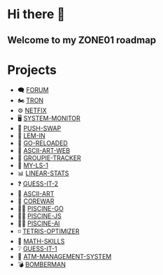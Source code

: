 # Hi there 👋
##  Welcome to my ZONE01 roadmap

#  Projects
+  🗨️ [FORUM](https://github.com/MyZone01/forum)
+  🏍️ [TRON](https://github.com/MyZone01/tron)
+  ⚙️ [NETFIX](https://github.com/MyZone01/netfix)
+  🖥️ [SYSTEM-MONITOR](https://github.com/MyZone01/system-monitor)
+  🔀 [PUSH-SWAP](https://github.com/MyZone01/push-swap)
+  🐜 [LEM-IN](https://github.com/MyZone01/lem-in)
+  📝 [GO-RELOADED](https://github.com/MyZone01/go-reloaded)
+  🎨 [ASCII-ART-WEB](https://github.com/MyZone01/ascii-art-web)
+  🎤 [GROUPIE-TRACKER](https://github.com/MyZone01/groupie-tracker)
+  📂 [MY-LS-1](https://github.com/MyZone01/my-ls-1)
+  📊 [LINEAR-STATS](https://github.com/MyZone01/linear-stats)
+  ❓ [GUESS-IT-2](https://github.com/MyZone01/guess-it-2)
+  🎨 [ASCII-ART](https://github.com/MyZone01/ascii-art)
+  🤖 [COREWAR](https://github.com/MyZone01/corewar)
+  🏊‍♂️ [PISCINE-GO](https://github.com/MyZone01/piscine-go)
+  🏊‍♂️ [PISCINE-JS](https://github.com/MyZone01/piscine-js)
+  🏊‍♂️ [PISCINE-AI](https://github.com/MyZone01/piscine-ai)
+  ◽ [TETRIS-OPTIMIZER](https://github.com/MyZone01/tetris-optimizer)
+  🔢 [MATH-SKILLS](https://github.com/MyZone01/math-skills)
+  ❔ [GUESS-IT-1](https://github.com/MyZone01/guess-it-1)
+  🏧 [ATM-MANAGEMENT-SYSTEM](https://github.com/MyZone01/atm-management-system)
+  💣 [BOMBERMAN](https://github.com/MyZone01/make-your-game)

